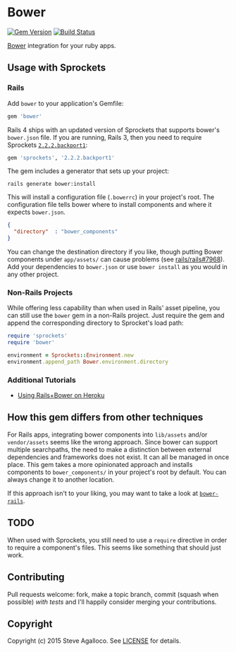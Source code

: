 # Bower
[![Gem Version](https://badge.fury.io/rb/bower.png)][gem] [![Build Status](https://travis-ci.org/stve/bower.png?branch=master)][travis]

[Bower](http://bower.io) integration for your ruby apps.

## Usage with Sprockets

### Rails

Add `bower` to your application's Gemfile:

```ruby
gem 'bower'
```

Rails 4 ships with an updated version of Sprockets that supports bower's `bower.json` file. If you are running, Rails 3, then you need to require Sprockets [`2.2.2.backport1`](http://rubygems.org/gems/sprockets/versions/2.2.2.backport1):

```ruby
gem 'sprockets', '2.2.2.backport1'
```

The gem includes a generator that sets up your project:

    rails generate bower:install

This will install a configuration file (`.bowerrc`) in your project's root. The configuration file tells bower where to install components and where it expects `bower.json`.

```json
{
  "directory"  : "bower_components"
}

```

You can change the destination directory if you like, though putting Bower components under `app/assets/` can cause problems (see [rails/rails#7968](https://github.com/rails/rails/pull/7968)). Add your dependencies to `bower.json` or use `bower install` as you would in any other project.

### Non-Rails Projects

While offering less capability than when used in Rails' asset pipeline, you can still use the `bower` gem in a non-Rails project. Just require the gem and append the corresponding directory to Sprocket's load path:

```ruby
require 'sprockets'
require 'bower'

environment = Sprockets::Environment.new
environment.append_path Bower.environment.directory
```

### Additional Tutorials

* [Using Rails+Bower on Heroku](https://gist.github.com/afeld/5704079/)

## How this gem differs from other techniques

For Rails apps, integrating bower components into `lib/assets` and/or `vendor/assets` seems like the wrong approach. Since bower can support multiple searchpaths, the need to make a distinction between external dependencies and frameworks does not exist. It can all be managed in once place. This gem takes a more opinionated approach and installs components to `bower_components/` in your project's root by default. You can always change it to another location.

If this approach isn't to your liking, you may want to take a look at [`bower-rails`](https://github.com/rharriso/bower-rails/).

## TODO

When used with Sprockets, you still need to use a `require` directive in order to require a component's files. This seems like something that should just work.

## Contributing

Pull requests welcome: fork, make a topic branch, commit (squash when possible) *with tests* and I'll happily consider merging your contributions.

## Copyright

Copyright (c) 2015 Steve Agalloco. See [LICENSE](LICENSE.md) for details.

[gem]: https://rubygems.org/gems/bower
[travis]: http://travis-ci.org/stve/bower
